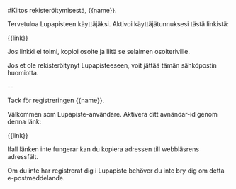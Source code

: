 #Kiitos rekister&ouml;itymisest&auml;, {{name}}.

Tervetuloa Lupapisteen k&auml;ytt&auml;j&auml;ksi. Aktivoi k&auml;ytt&auml;j&auml;tunnuksesi t&auml;st&auml; linkist&auml;:

{{link}}

Jos linkki ei toimi, kopioi osoite ja liit&auml; se selaimen osoiteriville.

Jos et ole rekister&ouml;itynyt Lupapisteeseen, voit j&auml;tt&auml;&auml; t&auml;m&auml;n s&auml;hk&ouml;postin huomiotta.

--

Tack f&ouml;r registreringen {{name}}.

V&auml;lkommen som Lupapiste-anv&auml;ndare. Aktivera ditt avn&auml;ndar-id genom denna l&auml;nk:

{{link}}

Ifall l&auml;nken inte fungerar kan du kopiera adressen till webbl&auml;srens adressf&auml;lt.

Om du inte har registrerat dig i Lupapiste beh&ouml;ver du inte bry dig om detta e-postmeddelande.

